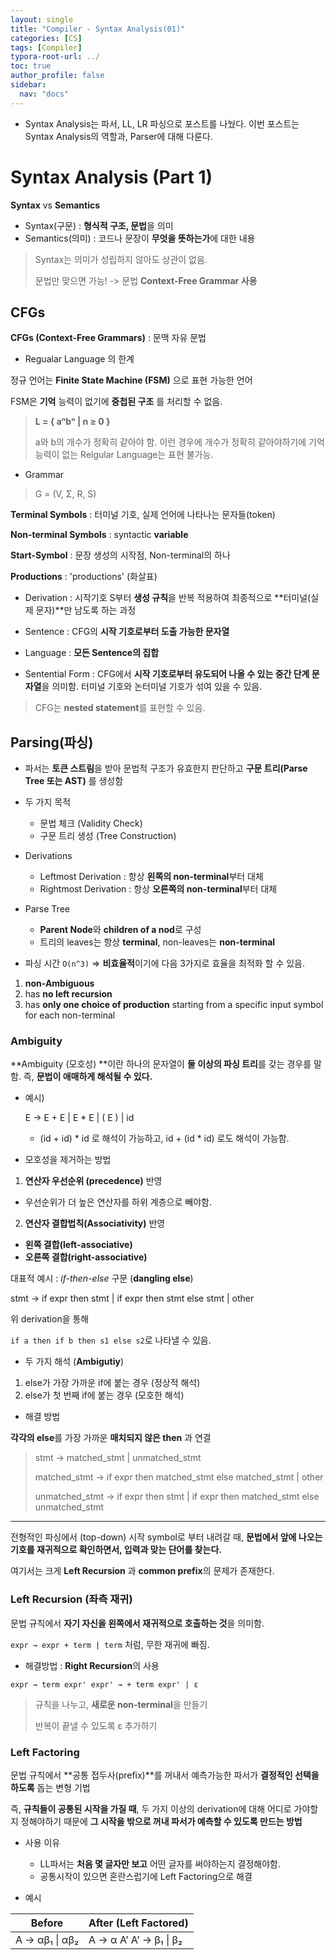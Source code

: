 ```yaml
---
layout: single
title: "Compiler - Syntax Analysis(01)"
categories: [CS]
tags: [Compiler]
typora-root-url: ../
toc: true
author_profile: false
sidebar:
  nav: "docs"
---
```


- Syntax Analysis는 파서, LL, LR 파싱으로 포스트를 나눴다. 이번 포스트는 Syntax Analysis의 역할과, Parser에 대해 다룬다.



# Syntax Analysis (Part 1)

**Syntax** vs **Semantics**

- Syntax(구문) : **형식적 구조, 문법**을 의미
- Semantics(의미) : 코드나 문장이 **무엇을 뜻하는가**에 대한 내용

> Syntax는 의미가 성립하지 않아도 상관이 없음.
>
> 문법만 맞으면 가능! -> 문법 **Context-Free Grammar 사용**



## CFGs

**CFGs (Context-Free Grammars)** : 문맥 자유 문법

- Regualar Language 의 한계

정규 언어는 **Finite State Machine (FSM)** 으로 표현 가능한 언어

FSM은 **기억** 능력이 없기에 **중첩된 구조** 를 처리할 수 없음. 

> **L = { aⁿbⁿ | n ≥ 0 }**
>
> a와 b의 개수가 정확히 같아야 함. 이런 경우에 개수가 정확히 같아야하기에 기억 능력이 없는 Relgular Language는 표현 불가능.



- Grammar

>  G = (V, Σ, R, S)

**Terminal Symbols** : 터미널 기호, 실제 언어에 나타나는 문자들(token)

**Non-terminal Symbols** : syntactic **variable** 

**Start-Symbol** : 문장 생성의 시작점, Non-terminal의 하나

**Productions** : 'productions' (화살표)



- Derivation : 시작기호 S부터 **생성 규칙**을 반복 적용하여 최종적으로 **터미널(실제 문자)**만 남도록 하는 과정
- Sentence : CFG의 **시작 기호로부터 도출 가능한 문자열**
- Language : **모든 Sentence의 집합**

- Sentential Form : CFG에서 **시작 기호로부터 유도되어 나올 수 있는 중간 단계 문자열**을 의미함. 터미널 기호와 논터미널 기호가 섞여 있을 수 있음. 

> CFG는 **nested statement**를 표현할 수 있음. 



## Parsing(파싱)

- 파서는 **토큰 스트림**을 받아 문법적 구조가 유효한지 판단하고 **구문 트리(Parse Tree 또는 AST)** 를 생성함
- 두 가지 목적
  - 문법 체크 (Validity Check)
  - 구문 트리 생성 (Tree Construction)

- Derivations
  - Leftmost Derivation : 항상 **왼쪽의 non-terminal**부터 대체
  - Rightmost Derivation : 항상 **오른쪽의 non-terminal**부터 대체

- Parse Tree
  - **Parent Node**와 **children of a nod**로 구성
  - 트리의 leaves는 항상 **terminal**, non-leaves는 **non-terminal**





- 파싱 시간  `O(n^3)` => **비효율적**이기에 다음 3가지로 효율을 최적화 할 수 있음.

1. **non-Ambiguous**
2. has **no left recursion**
3. has **only one choice of production** starting from a specific input symbol for each non-terminal



### Ambiguity

**Ambiguity (모호성) **이란 하나의 문자열이 **둘 이상의 파싱 트리**를 갖는 경우를 말함. 즉, **문법이 애매하게 해석될 수 있다.**

- 예시)

  E → E + E
     | E * E
     | ( E )
     | id

  - (id + id) * id 로 해석이 가능하고, id + (id * id) 로도 해석이 가능함.



- 모호성을 제거하는 방법

1. **연산자 우선순위 (precedence)** 반영

- 우선순위가 더 높은 연산자를 하위 계층으로 빼야함.

2. **연산자 결합법칙(Associativity)** 반영

- **왼쪽 결합(left-associative)**
- **오른쪽 결합(right-associative)**



대표적 예시 : *if-then-else* 구문 (**dangling else**) 

stmt → if expr then stmt
      | if expr then stmt else stmt
      | other

위 derivation을 통해

`if a then if b then s1 else s2`로 나타낼 수 있음.

- 두 가지 해석 (**Ambigutiy**)

1. else가 가장 가까운 if에 붙는 경우 (정상적 해석)
2. else가 첫 번째 if에 붙는 경우 (모호한 해석)



- 해결 방법 

**각각의 else**를 가장 가까운 **매치되지 않은 then** 과 연결

>stmt         → matched_stmt | unmatched_stmt
>
>matched_stmt → if expr then matched_stmt else matched_stmt  | other
>
>unmatched_stmt → if expr then stmt
>               | if expr then matched_stmt else unmatched_stmt



---

전형적인 파싱에서 (top-down) 시작 symbol로 부터 내려갈 때, **문법에서 앞에 나오는 기호를 재귀적으로 확인하면서, 입력과 맞는 단어를 찾는다.**

여기서는 크게 **Left Recursion** 과 **common prefix**의 문제가 존재한다. 



### Left Recursion (좌측 재귀)

문법 규칙에서 **자기 자신을 왼쪽에서 재귀적으로 호출하는 것**을 의미함. 

`expr → expr + term | term` 처럼, 무한 재귀에 빠짐. 

- 해결방법 : **Right Recursion**의 사용

`expr → term expr'
expr' → + term expr' | ε`

> 규칙을 나누고, **새로운 non-terminal**을 만들기
>
> 반복이 끝낼 수 있도록 ε  추가하기 



### Left Factoring

문법 규칙에서 **공통 접두사(prefix)**를 꺼내서 예측가능한 파서가 **결정적인 선택을 하도록** 돕는 변형 기법

즉, **규칙들이 공통된 시작을 가질 때**, 두 가지 이상의 derivation에 대해 어디로 가야할지 정해야하기 때문에 **그 시작을 밖으로 꺼내 파서가 예측할 수 있도록 만드는 방법**

- 사용 이유
  - LL파서는 **처음 몇 글자만 보고** 어떤 글자를 써야하는지 결정해야함.
  - 공통시작이 있으면 혼란스럽기에 Left Factoring으로 해결



- 예시

| **Before**     | **After (Left Factored)** |
| -------------- | ------------------------- |
| A → αβ₁ \| αβ₂ | A → α A’ A’ → β₁ \| β₂    |

